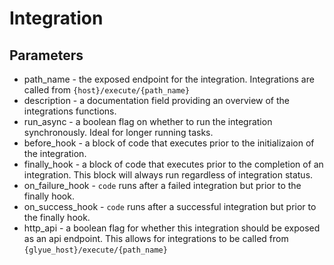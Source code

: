 # Integration

## Parameters

- path_name - the exposed endpoint for the integration. Integrations are called from `{host}/execute/{path_name}`
- description - a documentation field providing an overview of the integrations functions.
- run_async - a boolean flag on whether to run the integration synchronously. Ideal for longer running tasks.
- before_hook - a block of code that executes prior to the initializaion of the integration.
- finally_hook - a block of code that executes prior to the completion of an integration. This block will always run regardless of integration status.
- on_failure_hook - `code` runs after a failed integration but prior to the finally hook.
- on_success_hook - `code` runs after a successful integration but prior to the finally hook.
- http_api - a boolean flag for whether this integration should be exposed as an api endpoint. This allows for integrations to be called from `{glyue_host}/execute/{path_name}`
